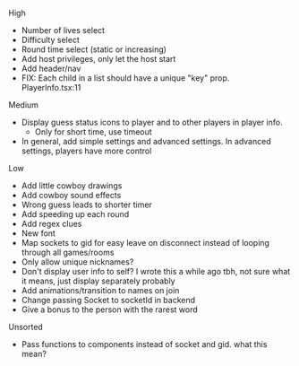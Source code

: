 High
- Number of lives select
- Difficulty select
- Round time select (static or increasing)
- Add host privileges, only let the host start
- Add header/nav
- FIX: Each child in a list should have a unique "key" prop. PlayerInfo.tsx:11

Medium
- Display guess status icons to player and to other players in player info. 
    - Only for short time, use timeout
- In general, add simple settings and advanced settings. In advanced settings, players have more control

Low
- Add little cowboy drawings
- Add cowboy sound effects
- Wrong guess leads to shorter timer
- Add speeding up each round
- Add regex clues
- New font
- Map sockets to gid for easy leave on disconnect instead of looping through all games/rooms
- Only allow unique nicknames?
- Don't display user info to self? I wrote this a while ago tbh, not sure what it means, just display separately probably
- Add animations/transition to names on join
- Change passing Socket to socketId in backend
- Give a bonus to the person with the rarest word

Unsorted
- Pass functions to components instead of socket and gid. what this mean?
